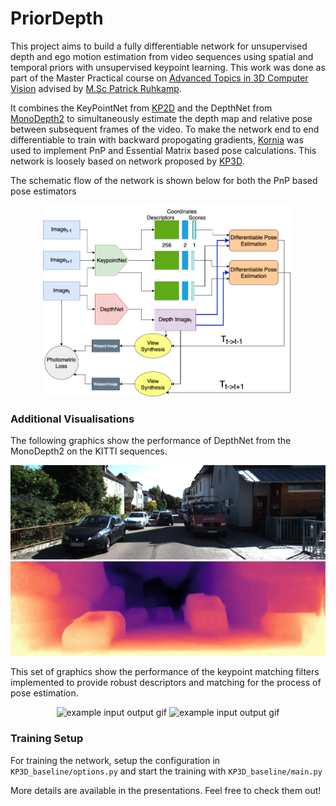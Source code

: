 # PriorDepth

This project aims to build a fully differentiable network for unsupervised depth and ego motion estimation from video sequences using spatial and temporal priors with unsupervised keypoint learning. This work was done as part of the Master Practical course on [Advanced Topics in 3D Computer Vision](http://campar.in.tum.de/Chair/TeachingSoSe21AT3DCV ) advised by [M.Sc Patrick Ruhkamp](http://campar.in.tum.de/Main/PatrickRuhkamp).

It combines the KeyPointNet from [KP2D](https://github.com/TRI-ML/KP2D) and the DepthNet from [MonoDepth2](https://github.com/nianticlabs/monodepth2) to simultaneously estimate the depth map and relative pose between subsequent frames of the video. To make the network end to end differentiable to train with backward propogating gradients, [Kornia](https://kornia.github.io/) was used to implement PnP and Essential Matrix based pose calculations. This network is loosely based on network proposed by [KP3D](https://github.com/TRI-ML/KP3D).

The schematic flow of the network is shown below for both the PnP based pose estimators

<p align="middle">
  <img src="assets/pnp.png" width="400" /> 
</p>

### Additional Visualisations

The following graphics show the performance of DepthNet from the MonoDepth2 on the KITTI sequences.
<p align="center">
  <img src="assets/org.gif" alt="example input output gif" width="600" />
   <img src="assets/depth.gif" alt="example input output gif" width="600" />
</p>

This set of graphics show the performance of the keypoint matching filters implemented to provide robust descriptors and matching for the process of pose estimation.
<p align="center">
  <img src="assets/Before Filtering.gif" alt="example input output gif" width="600" />
   <img src="assets/After Filtering.gif" alt="example input output gif" width="600" />
</p>


### Training Setup
For training the network, setup the configuration in ```KP3D_baseline/options.py``` and start the training with ```KP3D_baseline/main.py```


More details are available in the presentations. Feel free to check them out!
